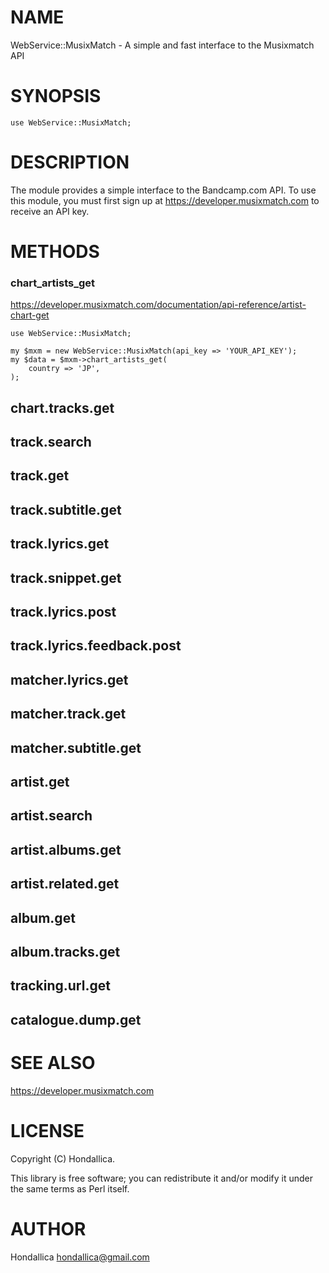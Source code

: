 # NAME

WebService::MusixMatch - A simple and fast interface to the Musixmatch API

# SYNOPSIS

    use WebService::MusixMatch;

# DESCRIPTION

The module provides a simple interface to the Bandcamp.com API. To use this module, you must first sign up at https://developer.musixmatch.com to receive an API key.

# METHODS

### chart\_artists\_get
https://developer.musixmatch.com/documentation/api-reference/artist-chart-get   

    use WebService::MusixMatch;

    my $mxm = new WebService::MusixMatch(api_key => 'YOUR_API_KEY');
    my $data = $mxm->chart_artists_get(
        country => 'JP',
    );

## chart.tracks.get

## track.search

## track.get

## track.subtitle.get

## track.lyrics.get

## track.snippet.get

## track.lyrics.post

## track.lyrics.feedback.post

## matcher.lyrics.get

## matcher.track.get

## matcher.subtitle.get

## artist.get

## artist.search

## artist.albums.get

## artist.related.get

## album.get

## album.tracks.get

## tracking.url.get

## catalogue.dump.get

# SEE ALSO

https://developer.musixmatch.com

# LICENSE

Copyright (C) Hondallica.

This library is free software; you can redistribute it and/or modify
it under the same terms as Perl itself.

# AUTHOR

Hondallica <hondallica@gmail.com>
